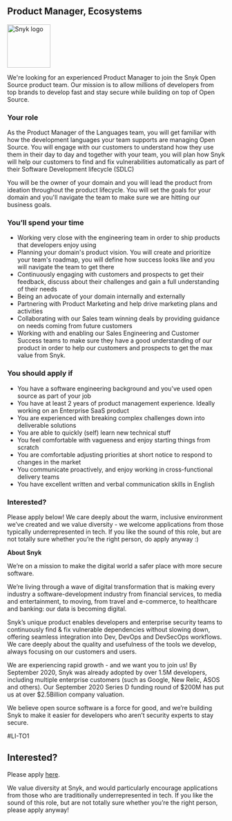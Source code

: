 Product Manager, Ecosystems
---

<img src="https://res.cloudinary.com/snyk/image/upload/v1537345894/press-kit/brand/logo-black.png" width="100" alt="Snyk logo" />

<p>We're looking for an experienced Product Manager to join the Snyk Open Source product team. Our mission is to allow millions of developers from top brands to develop fast and stay secure while building on top of Open Source.</p>
<h3>Your role</h3>
<p>As the Product Manager of the Languages team, you will get familiar with how the development languages your team supports are managing Open Source. You will engage with our customers to understand how they use them in their day to day and together with your team, you will plan how Snyk will help our customers to find and fix vulnerabilities automatically as part of their Software Development lifecycle (SDLC)</p>
<p>You will be the owner of your domain and you will lead the product from ideation throughout the product lifecycle. You will set the goals for your domain and you'll navigate the team to make sure we are hitting our business goals.</p>
<h3>You’ll spend your time</h3>
<ul>
<li>Working very close with the engineering team in order to ship products that developers enjoy using</li>
<li>Planning your domain's product vision. You will create and prioritize your team's roadmap, you will define how success looks like and you will navigate the team to get there</li>
<li>Continuously engaging with customers and prospects to get their feedback, discuss about their challenges and gain a full understanding of their needs</li>
<li>Being an advocate of your domain internally and externally</li>
<li>Partnering with Product Marketing and help drive marketing plans and activities</li>
<li>Collaborating with our Sales team winning deals by providing guidance on needs coming from future customers</li>
<li>Working with and enabling our Sales Engineering and Customer Success teams to make sure they have a good understanding of our product in order to help our customers and prospects to get the max value from Snyk.</li>
</ul>
<h3>You should apply if</h3>
<ul>
<li>You have a software engineering background and you've used open source as part of your job</li>
<li>You have at least 2 years of product management experience. Ideally working on an Enterprise SaaS product</li>
<li>You are experienced with breaking complex challenges down into deliverable solutions</li>
<li>You are able to quickly (self) learn new technical stuff</li>
<li>You feel comfortable with vagueness and enjoy starting things from scratch</li>
<li>You are comfortable adjusting priorities at short notice to respond to changes in the market</li>
<li>You communicate proactively, and enjoy working in cross-functional delivery teams</li>
<li>You have excellent written and verbal communication skills in English</li>
</ul>
<h3><strong>Interested?</strong></h3>
<p><span style="font-weight: 400;">Please apply below! We care deeply about the warm, inclusive environment we’ve created and we value diversity - we welcome applications from those typically underrepresented in tech. If you like the sound of this role, but are not totally sure whether you’re the right person, do apply anyway :)</span></p>
<p><strong>About Snyk</strong></p>
<p><span style="font-weight: 400;">We’re on a mission to make the digital world a safer place with more secure software.</span></p>
<p><span style="font-weight: 400;">We’re living through a wave of digital transformation that is making every industry a software-development industry from financial services, to media and entertainment, to moving, from travel and e-commerce, to healthcare and banking: our data is becoming digital.</span></p>
<p><span style="font-weight: 400;">Snyk’s unique product enables developers and enterprise security teams to continuously find &amp; fix vulnerable dependencies without slowing down, offering seamless integration into Dev, DevOps and DevSecOps workflows. We care deeply about the quality and usefulness of the tools we develop, always focusing on our customers and users.</span></p>
<p><span style="font-weight: 400;">We are experiencing rapid growth - and we want you to join us! By September 2020, Snyk was already adopted by over 1.5M developers, including multiple enterprise customers (such as Google, New Relic, ASOS and others). Our September 2020 Series D funding round of $200M has put us at over $2.5Billion company valuation.</span></p>
<p><span style="font-weight: 400;">We believe open source software is a force for good, and we’re building Snyk to make it easier for developers who aren’t security experts to stay secure.</span></p>
<p><span style="font-weight: 400;">#LI-TO1</span></p>

Interested?
---

Please apply [here](https://boards.greenhouse.io/snyk/jobs/4638387002#app).

We value diversity at Snyk, and would particularly encourage applications from those who are traditionally underrepresented in tech.
If you like the sound of this role, but are not totally sure whether you’re the right person, please apply anyway!
